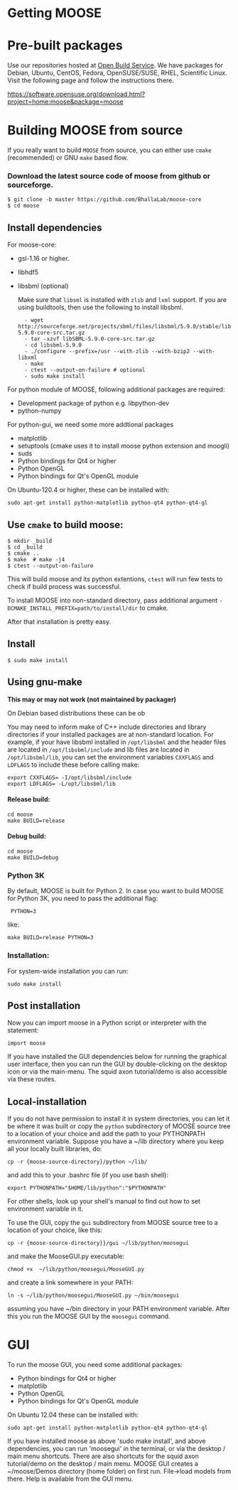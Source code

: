 # Getting MOOSE 

# Pre-built packages

Use our repositories hosted at [Open Build Service](http://build.opensuse.org).
We have packages for Debian, Ubuntu, CentOS, Fedora, OpenSUSE/SUSE, RHEL,
Scientific Linux.  Visit the following page and follow the instructions there. 

https://software.opensuse.org/download.html?project=home:moose&package=moose

# Building MOOSE from source

If you really want to build `MOOSE` from source, you can either use `cmake` (recommended) 
or GNU `make` based flow.


### Download the latest source code of moose from github or sourceforge.

    $ git clone -b master https://github.com/BhallaLab/moose-core
    $ cd moose

## Install dependencies

For moose-core:

- gsl-1.16 or higher.
- libhdf5 
- libsbml (optional)

    Make sure that `libsml` is installed with `zlib` and `lxml` support.
    If you are using buildtools, then use the following to install libsbml.

        - wget http://sourceforge.net/projects/sbml/files/libsbml/5.9.0/stable/libSBML-5.9.0-core-src.tar.gz
        - tar -xzvf libSBML-5.9.0-core-src.tar.gz 
        - cd libsbml-5.9.0 
        - ./configure --prefix=/usr --with-zlib --with-bzip2 --with-libxml 
        - make 
        - ctest --output-on-failure # optional
        - sudo make install 

For python module of MOOSE, following additional packages are required:

- Development package of python e.g. libpython-dev 
- python-numpy 

For python-gui, we need some more addtional packages
    
- matplotlib
- setuptools  (cmake uses it to install moose python extension and moogli)
- suds 
- Python bindings for Qt4 or higher
- Python OpenGL
- Python bindings for Qt's OpenGL module

On Ubuntu-120.4 or higher, these can be installed with:
    
    sudo apt-get install python-matplotlib python-qt4 python-qt4-gl 

## Use `cmake` to build moose:

    $ mkdir _build
    $ cd _build 
    $ cmake ..
    $ make  # make -j4
    $ ctest --output-on-failure

This will build moose and its python extentions, `ctest` will run few tests to
check if build process was successful.

To install MOOSE into non-standard directory, pass additional argument
`-DCMAKE_INSTALL_PREFIX=path/to/install/dir` to cmake.

After that installation is pretty easy.

## Install

    $ sudo make install


##  Using gnu-make

__This may or may not work (not maintained by packager)__

 On Debian based distributions these can be ob  


You may need to inform make of C++ include directories and library directories
if your installed packages are at non-standard location. For example, if your
have libsbml installed in `/opt/libsbml` and the header files are located in
`/opt/libsbml/include` and lib files are located in `/opt/libsbml/lib`, you can
set the environment variables `CXXFLAGS` and `LDFLAGS` to include these before
calling make:

```
export CXXFLAGS= -I/opt/libsbml/include
export LDFLAGS= -L/opt/libsbml/lib
```

  
#### Release build:

```
cd moose
make BUILD=release
```

#### Debug build:

```
cd moose
make BUILD=debug
```

### Python 3K

By default, MOOSE is built for Python 2. In case you want to build MOOSE for
Python 3K, you need to pass the additional flag:

```
 PYTHON=3
 ```

like:
     
```
make BUILD=release PYTHON=3
```


### Installation:

For system-wide installation you can run:

```
sudo make install
```

## Post installation 

Now you can import moose in a Python script or interpreter with the statement:

```
import moose
```
     
If you have installed the GUI dependencies below for running the graphical user
interface, then you can run the GUI by double-clicking on the desktop icon or
via the main-menu.  The squid axon tutorial/demo is also accessible via these
routes.


## Local-installation

If you do not have permission to install it in system directories, you can let
it be where it was built or copy the `python` subdirectory of MOOSE source tree
to a location of your choice and add the path to your PYTHONPATH environment
variable. Suppose you have a ~/lib directory where you keep all your locally
built libraries, do:

    cp -r {moose-source-directory}/python ~/lib/
 
and add this to your .bashrc file (if you use bash shell):

    export PYTHONPATH="$HOME/lib/python":"$PYTHONPATH"

For other shells, look up your shell's manual to find out how to set environment
variable in it.

To use the GUI, copy the `gui` subdirectory from MOOSE source tree to a
location of your choice, like this:

    cp -r {moose-source-directory}}/gui ~/lib/python/moosegui

and make the MooseGUI.py executable:

    chmod +x  ~/lib/python/moosegui/MooseGUI.py

and create a link somewhere in your PATH:

    ln -s ~/lib/python/moosegui/MooseGUI.py ~/bin/moosegui

assuming you have ~/bin directory in your PATH environment variable. After this
you run the MOOSE GUI by the `moosegui` command.


# GUI 

To run the moose GUI, you need some additional packages:

- Python bindings for Qt4 or higher
- matplotlib
- Python OpenGL
- Python bindings for Qt's OpenGL module

On Ubuntu 12.04 these can be installed with:

    sudo apt-get install python-matplotlib python-qt4 python-qt4-gl 

If you have installed moose as above 'sudo make install', and above
dependencies, you can run 'moosegui' in the terminal, or via the desktop / main
menu shortcuts.  There are also shortcuts for the squid axon tutorial/demo on
the desktop / main menu.  MOOSE GUI creates a ~/moose/Demos directory (home
folder) on first run.  File->load models from there. Help is available from the
GUI menu.
